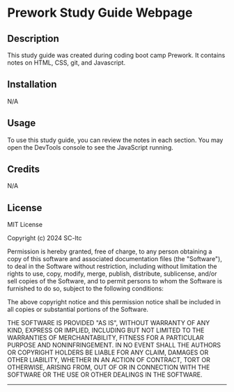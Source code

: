 # Prework Study Guide Webpage

## Description

This study guide was created during coding boot camp Prework. It contains notes on HTML, CSS, git, and Javascript.

## Installation

N/A

## Usage

To use this study guide, you can review the notes in each section. You may open the DevTools console to see the JavaScript running.

## Credits

N/A

## License

MIT License

Copyright (c) 2024 SC-ltc

Permission is hereby granted, free of charge, to any person obtaining a copy
of this software and associated documentation files (the "Software"), to deal
in the Software without restriction, including without limitation the rights
to use, copy, modify, merge, publish, distribute, sublicense, and/or sell
copies of the Software, and to permit persons to whom the Software is
furnished to do so, subject to the following conditions:

The above copyright notice and this permission notice shall be included in all
copies or substantial portions of the Software.

THE SOFTWARE IS PROVIDED "AS IS", WITHOUT WARRANTY OF ANY KIND, EXPRESS OR
IMPLIED, INCLUDING BUT NOT LIMITED TO THE WARRANTIES OF MERCHANTABILITY,
FITNESS FOR A PARTICULAR PURPOSE AND NONINFRINGEMENT. IN NO EVENT SHALL THE
AUTHORS OR COPYRIGHT HOLDERS BE LIABLE FOR ANY CLAIM, DAMAGES OR OTHER
LIABILITY, WHETHER IN AN ACTION OF CONTRACT, TORT OR OTHERWISE, ARISING FROM,
OUT OF OR IN CONNECTION WITH THE SOFTWARE OR THE USE OR OTHER DEALINGS IN THE
SOFTWARE.

---


